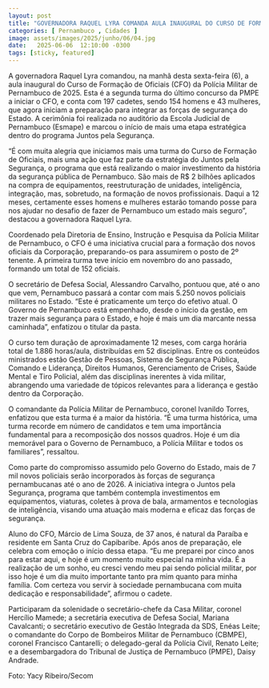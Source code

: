 ```yaml
---
layout: post
title: "GOVERNADORA RAQUEL LYRA COMANDA AULA INAUGURAL DO CURSO DE FORMAÇÃO DE OFICIAIS DA PMPE 2025"
categories: [ Pernambuco , Cidades ]
image: assets/images/2025/junho/06/04.jpg
date:   2025-06-06  12:10:00 -0300
tags: [sticky, featured]
---
```

A governadora Raquel Lyra comandou, na manhã desta sexta-feira (6), a aula inaugural do Curso de Formação de Oficiais (CFO) da Polícia Militar de Pernambuco de 2025. Esta é a segunda turma do último concurso da PMPE a iniciar o CFO, e conta com 197 cadetes, sendo 154 homens e 43 mulheres, que agora iniciam a preparação para integrar as forças de segurança do Estado. A cerimônia foi realizada no auditório da Escola Judicial de Pernambuco (Esmape) e marcou o início de mais uma etapa estratégica dentro do programa Juntos pela Segurança.

“É com muita alegria que iniciamos mais uma turma do Curso de Formação de Oficiais, mais uma ação que faz parte da estratégia do Juntos pela Segurança, o programa que está realizando o maior investimento da história da segurança pública de Pernambuco. São mais de R$ 2 bilhões aplicados na compra de equipamentos, reestruturação de unidades, inteligência, integração, mas, sobretudo, na formação de novos profissionais. Daqui a 12 meses, certamente esses homens e mulheres estarão tomando posse para nos ajudar no desafio de fazer de Pernambuco um estado mais seguro”, destacou a governadora Raquel Lyra.

Coordenado pela Diretoria de Ensino, Instrução e Pesquisa da Polícia Militar de Pernambuco, o CFO é uma iniciativa crucial para a formação dos novos oficiais da Corporação, preparando-os para assumirem o posto de 2º tenente. A primeira turma teve início em novembro do ano passado, formando um total de 152 oficiais. 

O secretário de Defesa Social, Alessandro Carvalho, pontuou que, até o ano que vem, Pernambuco passará a contar com mais 5.250 novos policiais militares no Estado. “Este é praticamente um terço do efetivo atual. O Governo de Pernambuco está empenhado, desde o início da gestão, em trazer mais segurança para o Estado, e hoje é mais um dia marcante nessa caminhada”, enfatizou o titular da pasta.

O curso tem duração de aproximadamente 12 meses, com carga horária total de 1.886 horas/aula, distribuídas em 52 disciplinas. Entre os conteúdos ministrados estão Gestão de Pessoas, Sistema de Segurança Pública, Comando e Liderança, Direitos Humanos, Gerenciamento de Crises, Saúde Mental e Tiro Policial, além das disciplinas inerentes à vida militar, abrangendo uma variedade de tópicos relevantes para a liderança e gestão dentro da Corporação.

O comandante da Polícia Militar de Pernambuco, coronel Ivanildo Torres, enfatizou que esta turma é a maior da história. “É uma turma histórica, uma turma recorde em número de candidatos e tem uma importância fundamental para a recomposição dos nossos quadros. Hoje é um dia memorável para o Governo de Pernambuco, a Polícia Militar e todos os familiares”, ressaltou.

Como parte do compromisso assumido pelo Governo do Estado, mais de 7 mil novos policiais serão incorporados às forças de segurança pernambucanas até o ano de 2026. A iniciativa integra o Juntos pela Segurança, programa que também contempla investimentos em equipamentos, viaturas, coletes à prova de bala, armamentos e tecnologias de inteligência, visando uma atuação mais moderna e eficaz das forças de segurança.

Aluno do CFO, Márcio de Lima Souza, de 37 anos, é natural da Paraíba e residente em Santa Cruz do Capibaribe. Após anos de preparação, ele celebra com emoção o início dessa etapa. “Eu me preparei por cinco anos para estar aqui, e hoje é um momento muito especial na minha vida. É a realização de um sonho, eu cresci vendo meu pai sendo policial militar, por isso hoje é um dia muito importante tanto pra mim quanto para minha família. Com certeza vou servir à sociedade pernambucana com muita dedicação e responsabilidade”, afirmou o cadete.

Participaram da solenidade o secretário-chefe da Casa Militar, coronel Hercílio Mamede; a secretária executiva de Defesa Social, Mariana Cavalcanti; o secretário executivo de Gestão Integrada da SDS, Enéas Leite; o comandante do Corpo de Bombeiros Militar de Pernambuco (CBMPE), coronel Francisco Cantarelli; o delegado-geral da Polícia Civil, Renato Leite; e a desembargadora do Tribunal de Justiça de Pernambuco (PMPE), Daisy Andrade.

Foto: Yacy Ribeiro/Secom
